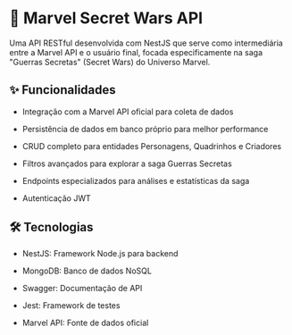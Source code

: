# 🚀 Marvel Secret Wars API
Uma API RESTful desenvolvida com NestJS que serve como intermediária entre a Marvel API e o usuário final, focada especificamente na saga "Guerras Secretas" (Secret Wars) do Universo Marvel.

## ✨ Funcionalidades
- Integração com a Marvel API oficial para coleta de dados

- Persistência de dados em banco próprio para melhor performance

- CRUD completo para entidades Personagens, Quadrinhos e Criadores

- Filtros avançados para explorar a saga Guerras Secretas

- Endpoints especializados para análises e estatísticas da saga

- Autenticação JWT

## 🛠️ Tecnologias
- NestJS: Framework Node.js para backend
  
- MongoDB: Banco de dados NoSQL

- Swagger: Documentação de API

- Jest: Framework de testes

- Marvel API: Fonte de dados oficial
